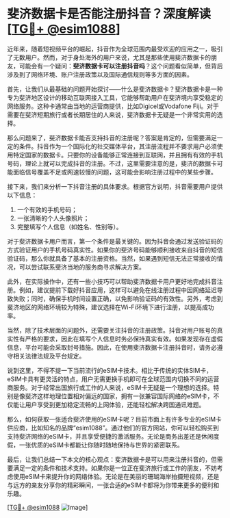 # 斐济数据卡是否能注册抖音？深度解读[[TG💪+ @esim1088](https://t.me/s/esim1088)]

近年来，随着短视频平台的崛起，抖音作为全球范围内最受欢迎的应用之一，吸引了无数用户。然而，对于身处海外的用户来说，尤其是那些使用斐济数据卡的朋友，可能会有一个疑问：**斐济数据卡可以注册抖音吗**？这个问题看似简单，但背后涉及到了网络环境、账户注册政策以及国际通信规则等多方面的因素。

首先，让我们从最基础的问题开始探讨——什么是斐济数据卡？斐济数据卡是一种专为斐济地区设计的移动互联网接入工具，它能够帮助用户在斐济境内享受稳定的网络服务。这种卡通常由当地的运营商提供，比如Digicel或Vodafone Fiji。对于需要在斐济短期旅行或者长期居住的人来说，斐济数据卡无疑是一个非常实用的选择。

那么问题来了，斐济数据卡能否支持抖音的注册呢？答案是肯定的，但需要满足一定的条件。抖音作为一个国际化的社交媒体平台，其注册流程并不要求用户必须使用特定国家的数据卡。只要你的设备能够正常连接到互联网，并且拥有有效的手机号码，理论上就可以完成抖音的注册。不过，这里需要注意的是，斐济的数据卡可能面临信号覆盖不足或网速较慢的问题，这可能会影响注册过程中的某些步骤。

接下来，我们来分析一下抖音注册的具体要求。根据官方说明，抖音需要用户提供以下信息：
1. 一个有效的手机号码；
2. 一张清晰的个人头像照片；
3. 完整填写个人信息（如姓名、性别等）。

对于斐济数据卡用户而言，第一个条件是最关键的。因为抖音会通过发送验证码的方式验证用户的手机号码真实性。如果你的斐济号码能够顺利接收来自抖音的短信验证码，那么你就具备了基本的注册资格。当然，如果遇到短信无法正常接收的情况，可以尝试联系斐济当地的服务商寻求解决方案。

此外，在实际操作中，还有一些小技巧可以帮助斐济数据卡用户更好地完成抖音注册。例如，建议提前下载好抖音应用，这样可以避免在线注册过程中因网络延迟导致失败；同时，确保手机时间设置正确，以免影响验证码的有效性。另外，考虑到斐济地区的网络环境较为特殊，建议选择在Wi-Fi环境下进行注册，以提高成功率。

当然，除了技术层面的问题外，还需要关注抖音的注册政策。抖音对用户账号的真实性有严格的要求，因此在填写个人信息时务必保持真实有效。如果发现存在虚假信息，平台可能会采取封号措施。因此，在使用斐济数据卡注册抖音时，请务必遵守相关法律法规及平台规定。

说到这里，不得不提一下当前流行的eSIM卡技术。相比于传统的实体SIM卡，eSIM卡具有更灵活的特点，用户无需更换手机即可在全球范围内切换不同的运营商服务。对于经常出国旅行或工作的人来说，eSIM卡无疑是一个理想的选择。特别是像斐济这样地理位置相对偏远的国家，拥有一张兼容国际网络的eSIM卡，不仅能让用户享受到更加稳定流畅的上网体验，还能轻松解决跨国通讯难题。

那么，如何获取一张适合斐济使用的eSIM卡呢？目前市面上有许多专业的eSIM卡供应商，比如知名的品牌“esim1088”。通过他们的官方网站，你可以轻松购买到支持斐济网络的eSIM卡，并且享受便捷的激活服务。无论是商务出差还是休闲度假，一张优质的eSIM卡都能让你随时随地保持与世界的紧密联系。

最后，让我们总结一下本文的核心观点：斐济数据卡是可以用来注册抖音的，但需要满足一定的条件和技术支持。如果你是一位正在斐济旅行或工作的朋友，不妨考虑使用eSIM卡来提升你的网络体验。无论是在美丽的珊瑚海岸拍摄短视频，还是与远方的亲友分享你的精彩瞬间，一张合适的eSIM卡都将为你带来更多的便利和乐趣。

[[TG💪+ @esim1088](https://t.me/s/esim1088) ![Image](https://i.postimg.cc/4NQfJmqS/Snipaste-2025-05-13-00-14-12.png)]